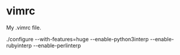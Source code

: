 vimrc
=====

My .vimrc file.


./configure --with-features=huge --enable-python3interp --enable-rubyinterp --enable-perlinterp
